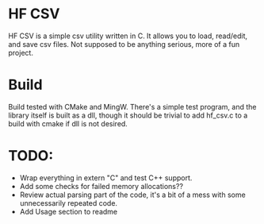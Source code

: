 # HF CSV
HF CSV is a simple csv utility written in C. It allows you to load, read/edit, and save csv files. Not supposed to be anything serious, more of a fun project.

# Build
Build tested with CMake and MingW. There's a simple test program, and the library itself is built as a dll, though it should be trivial to add hf_csv.c to a build with cmake if dll is not desired.

# TODO:
- Wrap everything in extern "C" and test C++ support.
- Add some checks for failed memory allocations??
- Review actual parsing part of the code, it's a bit of a mess with some unnecessarily repeated code.
- Add Usage section to readme
